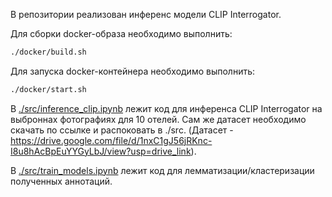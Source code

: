 В репозитории реализован инференс модели CLIP Interrogator.

Для сборки docker-образа необходимо выполнить:

```bash
./docker/build.sh
```

Для запуска docker-контейнера необходимо выполнить:

```bash
./docker/start.sh
```
В [./src/inference_clip.ipynb](./src/inference_clip.ipynb) лежит код для инференса CLIP Interrogator на выброннах фотографиях для 10 отелей. Сам же датасет необходимо скачать по ссылке и распоковать в ./src. (Датасет - https://drive.google.com/file/d/1nxC1gJ56jRKnc-I8u8hAcBpEuYYGyLbJ/view?usp=drive_link).

В [./src/train_models.ipynb](./src/train_models.ipynb) лежит код для лемматизации/кластеризации полученных аннотаций.